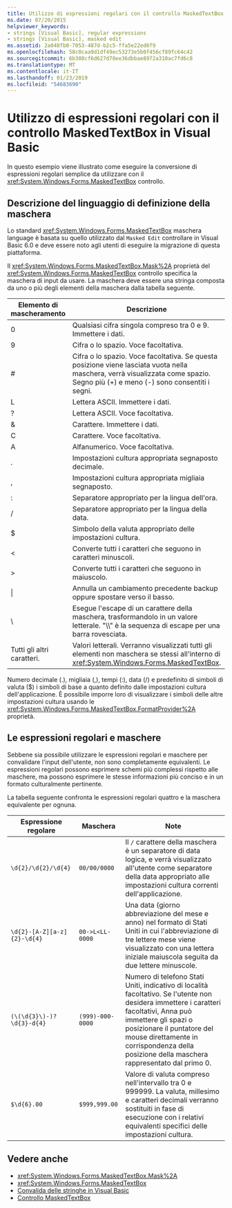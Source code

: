 ```yaml
---
title: Utilizzo di espressioni regolari con il controllo MaskedTextBox in Visual Basic
ms.date: 07/20/2015
helpviewer_keywords:
- strings [Visual Basic], regular expressions
- strings [Visual Basic], masked edit
ms.assetid: 2a048fb0-7053-487d-b2c5-ffa5e22ed6f9
ms.openlocfilehash: 58c0caa9d1df49ec53273e5b0f456cf89fc64c42
ms.sourcegitcommit: 6b308cf6d627d78ee36dbbae8972a310ac7fd6c8
ms.translationtype: MT
ms.contentlocale: it-IT
ms.lasthandoff: 01/23/2019
ms.locfileid: "54683690"
---
```

# <a name="using-regular-expressions-with-the-maskedtextbox-control-in-visual-basic"></a>Utilizzo di espressioni regolari con il controllo MaskedTextBox in Visual Basic
In questo esempio viene illustrato come eseguire la conversione di espressioni regolari semplice da utilizzare con il <xref:System.Windows.Forms.MaskedTextBox> controllo.  
  
## <a name="description-of-the-masking-language"></a>Descrizione del linguaggio di definizione della maschera  
 Lo standard <xref:System.Windows.Forms.MaskedTextBox> maschera language è basata su quello utilizzato dal `Masked Edit` controllare in Visual Basic 6.0 e deve essere noto agli utenti di eseguire la migrazione di questa piattaforma.  
  
 Il <xref:System.Windows.Forms.MaskedTextBox.Mask%2A> proprietà del <xref:System.Windows.Forms.MaskedTextBox> controllo specifica la maschera di input da usare. La maschera deve essere una stringa composta da uno o più degli elementi della maschera dalla tabella seguente.  
  
|Elemento di mascheramento|Descrizione|Elemento di espressione regolare|  
|---------------------|-----------------|--------------------------------|  
|0|Qualsiasi cifra singola compreso tra 0 e 9. Immettere i dati.|\d|  
|9|Cifra o lo spazio. Voce facoltativa.|[\d]?|  
|#|Cifra o lo spazio. Voce facoltativa. Se questa posizione viene lasciata vuota nella maschera, verrà visualizzata come spazio. Segno più (+) e meno (-) sono consentiti i segni.|[ \d+-]?|  
|L|Lettera ASCII. Immettere i dati.|[a-zA-Z]|  
|?|Lettera ASCII. Voce facoltativa.|[a-zA-Z]?|  
|&|Carattere. Immettere i dati.|[\p{Ll}\p{Lu}\p{Lt}\p{Lm}\p{Lo}]|  
|C|Carattere. Voce facoltativa.|[\p{Ll}\p{Lu}\p{Lt}\p{Lm}\p{Lo}]?|  
|A|Alfanumerico. Voce facoltativa.|\W|  
|.|Impostazioni cultura appropriata segnaposto decimale.|Non disponibile.|  
|,|Impostazioni cultura appropriata migliaia segnaposto.|Non disponibile.|  
|:|Separatore appropriato per la lingua dell'ora.|Non disponibile.|  
|/|Separatore appropriato per la lingua della data.|Non disponibile.|  
|$|Simbolo della valuta appropriato delle impostazioni cultura.|Non disponibile.|  
|\<|Converte tutti i caratteri che seguono in caratteri minuscoli.|Non disponibile.|  
|>|Converte tutti i caratteri che seguono in maiuscolo.|Non disponibile.|  
|&#124;|Annulla un cambiamento precedente backup oppure spostare verso il basso.|Non disponibile.|  
|&#92;|Esegue l'escape di un carattere della maschera, trasformandolo in un valore letterale. "\\\\" è la sequenza di escape per una barra rovesciata.|&#92;|  
|Tutti gli altri caratteri.|Valori letterali. Verranno visualizzati tutti gli elementi non maschera se stessi all'interno di <xref:System.Windows.Forms.MaskedTextBox>.|Tutti gli altri caratteri.|  
  
 Numero decimale (.), migliaia (,), tempi (:), data (/) e predefinito di simboli di valuta ($) i simboli di base a quanto definito dalle impostazioni cultura dell'applicazione. È possibile imporre loro di visualizzare i simboli delle altre impostazioni cultura usando le <xref:System.Windows.Forms.MaskedTextBox.FormatProvider%2A> proprietà.  
  
## <a name="regular-expressions-and-masks"></a>Le espressioni regolari e maschere  
 Sebbene sia possibile utilizzare le espressioni regolari e maschere per convalidare l'input dell'utente, non sono completamente equivalenti. Le espressioni regolari possono esprimere schemi più complessi rispetto alle maschere, ma possono esprimere le stesse informazioni più conciso e in un formato culturalmente pertinente.  
  
 La tabella seguente confronta le espressioni regolari quattro e la maschera equivalente per ognuna.  
  
|Espressione regolare|Maschera|Note|  
|------------------------|----------|-----------|  
|`\d{2}/\d{2}/\d{4}`|`00/00/0000`|Il `/` carattere della maschera è un separatore di data logica, e verrà visualizzato all'utente come separatore della data appropriato alle impostazioni cultura correnti dell'applicazione.|  
|`\d{2}-[A-Z][a-z]{2}-\d{4}`|`00->L<LL-0000`|Una data (giorno abbreviazione del mese e anno) nel formato di Stati Uniti in cui l'abbreviazione di tre lettere mese viene visualizzato con una lettera iniziale maiuscola seguita da due lettere minuscole.|  
|`(\(\d{3}\)-)?\d{3}-d{4}`|`(999)-000-0000`|Numero di telefono Stati Uniti, indicativo di località facoltativo. Se l'utente non desidera immettere i caratteri facoltativi, Anna può immettere gli spazi o posizionare il puntatore del mouse direttamente in corrispondenza della posizione della maschera rappresentato dal primo 0.|  
|`$\d{6}.00`|`$999,999.00`|Valore di valuta compreso nell'intervallo tra 0 e 999999. La valuta, millesimo e caratteri decimali verranno sostituiti in fase di esecuzione con i relativi equivalenti specifici delle impostazioni cultura.|  
  
## <a name="see-also"></a>Vedere anche
- <xref:System.Windows.Forms.MaskedTextBox.Mask%2A>
- <xref:System.Windows.Forms.MaskedTextBox>
- [Convalida delle stringhe in Visual Basic](../../../../visual-basic/programming-guide/language-features/strings/validating-strings.md)
- [Controllo MaskedTextBox](../../../../framework/winforms/controls/maskedtextbox-control-windows-forms.md)
